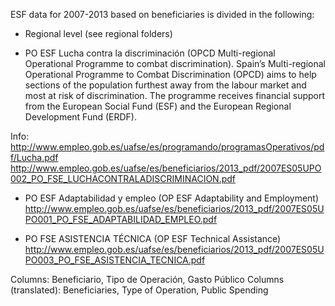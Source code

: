 
ESF data for 2007-2013 based on beneficiaries is divided in the following:

- Regional level (see regional folders)

- PO ESF Lucha contra la discriminación (OPCD Multi-regional Operational Programme to combat discrimination). Spain’s Multi-regional Operational Programme to Combat Discrimination (OPCD) aims to help sections of the population furthest away from the labour market and most at risk of discrimination. The programme receives financial support from the European Social Fund (ESF) and the European Regional Development Fund (ERDF).

Info: http://www.empleo.gob.es/uafse/es/programando/programasOperativos/pdf/Lucha.pdf http://www.empleo.gob.es/uafse/es/beneficiarios/2013_pdf/2007ES05UPO002_PO_FSE_LUCHACONTRALADISCRIMINACION.pdf

- PO ESF Adaptabilidad y empleo (OP ESF Adaptability and Employment) http://www.empleo.gob.es/uafse/es/beneficiarios/2013_pdf/2007ES05UPO001_PO_FSE_ADAPTABILIDAD_EMPLEO.pdf

- PO FSE ASISTENCIA TÉCNICA (OP ESF Technical Assistance) http://www.empleo.gob.es/uafse/es/beneficiarios/2013_pdf/2007ES05UPO003_PO_FSE_ASISTENCIA_TECNICA.pdf

Columns: Beneficiario, Tipo de Operación, Gasto Público Columns (translated): Beneficiaries, Type of Operation, Public Spending
